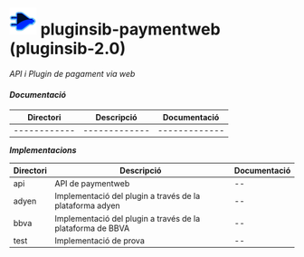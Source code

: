# ![Logo](https://github.com/GovernIB/maven/raw/binaris/pluginsib/projectinfo_Attachments/icon.jpg) pluginsib-paymentweb  (pluginsib-2.0)
*API i Plugin de pagament via web*

#### ***Documentació***

Directori | Descripció | Documentació
------------ | ------------- | -------------
------------ | ------------- | -------------


***Implementacions***

Directori | Descripció | Documentació
------------ | ------------- | -------------
api | API de paymentweb | --
adyen | Implementació del plugin a través de la plataforma adyen | -- 
bbva | Implementació del plugin a través de la plataforma de BBVA | --
test | Implementació de prova | --
